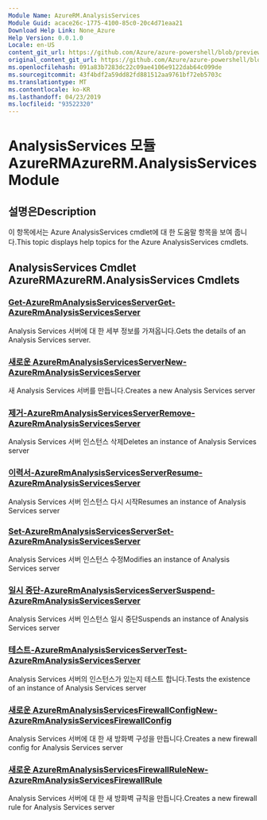 ```yaml
---
Module Name: AzureRM.AnalysisServices
Module Guid: acace26c-1775-4100-85c0-20c4d71eaa21
Download Help Link: None_Azure
Help Version: 0.0.1.0
Locale: en-US
content_git_url: https://github.com/Azure/azure-powershell/blob/preview/src/ResourceManager/AnalysisServices/Commands.AnalysisServices/help/AzureRM.AnalysisServices.md
original_content_git_url: https://github.com/Azure/azure-powershell/blob/preview/src/ResourceManager/AnalysisServices/Commands.AnalysisServices/help/AzureRM.AnalysisServices.md
ms.openlocfilehash: 091a83b7283dc22c09ae4106e9122dab64c099de
ms.sourcegitcommit: 43f4bdf2a59dd82fd881512aa9761bf72eb5703c
ms.translationtype: MT
ms.contentlocale: ko-KR
ms.lasthandoff: 04/23/2019
ms.locfileid: "93522320"
---
```

# <span data-ttu-id="2f050-101">AnalysisServices 모듈 AzureRM</span><span class="sxs-lookup"><span data-stu-id="2f050-101">AzureRM.AnalysisServices Module</span></span>
## <span data-ttu-id="2f050-102">설명은</span><span class="sxs-lookup"><span data-stu-id="2f050-102">Description</span></span>
<span data-ttu-id="2f050-103">이 항목에서는 Azure AnalysisServices cmdlet에 대 한 도움말 항목을 보여 줍니다.</span><span class="sxs-lookup"><span data-stu-id="2f050-103">This topic displays help topics for the Azure AnalysisServices cmdlets.</span></span>

## <span data-ttu-id="2f050-104">AnalysisServices Cmdlet AzureRM</span><span class="sxs-lookup"><span data-stu-id="2f050-104">AzureRM.AnalysisServices Cmdlets</span></span>
### [<span data-ttu-id="2f050-105">Get-AzureRmAnalysisServicesServer</span><span class="sxs-lookup"><span data-stu-id="2f050-105">Get-AzureRmAnalysisServicesServer</span></span>](Get-AzureRmAnalysisServicesServer.md)
<span data-ttu-id="2f050-106">Analysis Services 서버에 대 한 세부 정보를 가져옵니다.</span><span class="sxs-lookup"><span data-stu-id="2f050-106">Gets the details of an Analysis Services server.</span></span>

### [<span data-ttu-id="2f050-107">새로운 AzureRmAnalysisServicesServer</span><span class="sxs-lookup"><span data-stu-id="2f050-107">New-AzureRmAnalysisServicesServer</span></span>](New-AzureRmAnalysisServicesServer.md)
<span data-ttu-id="2f050-108">새 Analysis Services 서버를 만듭니다.</span><span class="sxs-lookup"><span data-stu-id="2f050-108">Creates a new Analysis Services server</span></span>

### [<span data-ttu-id="2f050-109">제거-AzureRmAnalysisServicesServer</span><span class="sxs-lookup"><span data-stu-id="2f050-109">Remove-AzureRmAnalysisServicesServer</span></span>](Remove-AzureRmAnalysisServicesServer.md)
<span data-ttu-id="2f050-110">Analysis Services 서버 인스턴스 삭제</span><span class="sxs-lookup"><span data-stu-id="2f050-110">Deletes an instance of Analysis Services server</span></span>

### [<span data-ttu-id="2f050-111">이력서-AzureRmAnalysisServicesServer</span><span class="sxs-lookup"><span data-stu-id="2f050-111">Resume-AzureRmAnalysisServicesServer</span></span>](Resume-AzureRmAnalysisServicesServer.md)
<span data-ttu-id="2f050-112">Analysis Services 서버 인스턴스 다시 시작</span><span class="sxs-lookup"><span data-stu-id="2f050-112">Resumes an instance of Analysis Services server</span></span>

### [<span data-ttu-id="2f050-113">Set-AzureRmAnalysisServicesServer</span><span class="sxs-lookup"><span data-stu-id="2f050-113">Set-AzureRmAnalysisServicesServer</span></span>](Set-AzureRmAnalysisServicesServer.md)
<span data-ttu-id="2f050-114">Analysis Services 서버 인스턴스 수정</span><span class="sxs-lookup"><span data-stu-id="2f050-114">Modifies  an instance of Analysis Services server</span></span>

### [<span data-ttu-id="2f050-115">일시 중단-AzureRmAnalysisServicesServer</span><span class="sxs-lookup"><span data-stu-id="2f050-115">Suspend-AzureRmAnalysisServicesServer</span></span>](Suspend-AzureRmAnalysisServicesServer.md)
<span data-ttu-id="2f050-116">Analysis Services 서버 인스턴스 일시 중단</span><span class="sxs-lookup"><span data-stu-id="2f050-116">Suspends an instance of Analysis Services server</span></span>

### [<span data-ttu-id="2f050-117">테스트-AzureRmAnalysisServicesServer</span><span class="sxs-lookup"><span data-stu-id="2f050-117">Test-AzureRmAnalysisServicesServer</span></span>](Test-AzureRmAnalysisServicesServer.md)
<span data-ttu-id="2f050-118">Analysis Services 서버의 인스턴스가 있는지 테스트 합니다.</span><span class="sxs-lookup"><span data-stu-id="2f050-118">Tests the existence of an instance of Analysis Services server</span></span>

### [<span data-ttu-id="2f050-119">새로운 AzureRmAnalysisServicesFirewallConfig</span><span class="sxs-lookup"><span data-stu-id="2f050-119">New-AzureRmAnalysisServicesFirewallConfig</span></span>](New-AzureRmAnalysisServicesFirewallConfig.md)
<span data-ttu-id="2f050-120">Analysis Services 서버에 대 한 새 방화벽 구성을 만듭니다.</span><span class="sxs-lookup"><span data-stu-id="2f050-120">Creates a new firewall config for Analysis Services server</span></span>

### [<span data-ttu-id="2f050-121">새로운 AzureRmAnalysisServicesFirewallRule</span><span class="sxs-lookup"><span data-stu-id="2f050-121">New-AzureRmAnalysisServicesFirewallRule</span></span>](New-AzureRmAnalysisServicesFirewallRule.md)
<span data-ttu-id="2f050-122">Analysis Services 서버에 대 한 새 방화벽 규칙을 만듭니다.</span><span class="sxs-lookup"><span data-stu-id="2f050-122">Creates a new firewall rule for Analysis Services server</span></span>

